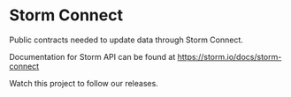 # Storm Connect
Public contracts needed to update data through Storm Connect.

Documentation for Storm API can be found at https://storm.io/docs/storm-connect

Watch this project to follow our releases.
